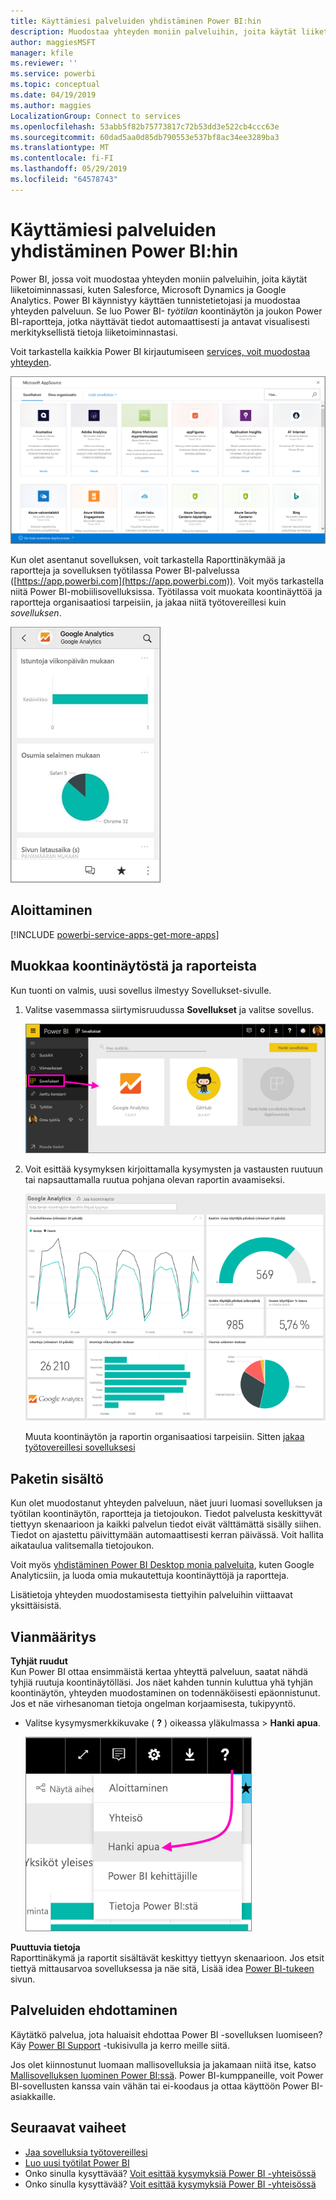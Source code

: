 ```yaml
---
title: Käyttämiesi palveluiden yhdistäminen Power BI:hin
description: Muodostaa yhteyden moniin palveluihin, joita käytät liiketoiminnassasi, kuten Salesforce, Microsoft Dynamics CRM ja Google Analytics.
author: maggiesMSFT
manager: kfile
ms.reviewer: ''
ms.service: powerbi
ms.topic: conceptual
ms.date: 04/19/2019
ms.author: maggies
LocalizationGroup: Connect to services
ms.openlocfilehash: 53abb5f82b75773817c72b53dd3e522cb4ccc63e
ms.sourcegitcommit: 60dad5aa0d85db790553e537bf8ac34ee3289ba3
ms.translationtype: MT
ms.contentlocale: fi-FI
ms.lasthandoff: 05/29/2019
ms.locfileid: "64578743"
---
```

# <a name="connect-to-the-services-you-use-with-power-bi"></a>Käyttämiesi palveluiden yhdistäminen Power BI:hin
Power BI, jossa voit muodostaa yhteyden moniin palveluihin, joita käytät liiketoiminnassasi, kuten Salesforce, Microsoft Dynamics ja Google Analytics. Power BI käynnistyy käyttäen tunnistetietojasi ja muodostaa yhteyden palveluun. Se luo Power BI- *työtilan* koontinäytön ja joukon Power BI-raportteja, jotka näyttävät tiedot automaattisesti ja antavat visualisesti merkityksellistä tietoja liiketoiminnastasi.

Voit tarkastella kaikkia Power BI kirjautumiseen [services, voit muodostaa yhteyden](https://app.powerbi.com/getdata/services). 

![AppSource-sovellukset](media/service-connect-to-services/overview.png)

Kun olet asentanut sovelluksen, voit tarkastella Raporttinäkymää ja raportteja ja sovelluksen työtilassa Power BI-palvelussa ([https://app.powerbi.com](https://app.powerbi.com)). Voit myös tarkastella niitä Power BI-mobiilisovelluksissa. Työtilassa voit muokata koontinäyttöä ja raportteja organisaatiosi tarpeisiin, ja jakaa niitä työtovereillesi kuin *sovelluksen*. 

![Google Analytics -sovellus Power BI -mobiilisovelluksessa](media/service-connect-to-services/power-bi-service-mobile-app-240.png)

## <a name="get-started"></a>Aloittaminen
[!INCLUDE [powerbi-service-apps-get-more-apps](./includes/powerbi-service-apps-get-more-apps.md)]

## <a name="edit-the-dashboard-and-reports"></a>Muokkaa koontinäytöstä ja raporteista
Kun tuonti on valmis, uusi sovellus ilmestyy Sovellukset-sivulle.

1. Valitse vasemmassa siirtymisruudussa **Sovellukset** ja valitse sovellus.
   
     ![Sovellukset-sivu](media/service-connect-to-services/power-bi-service-apps-open-app.png)
2. Voit esittää kysymyksen kirjoittamalla kysymysten ja vastausten ruutuun tai napsauttamalla ruutua pohjana olevan raportin avaamiseksi. 
   
    ![Google Analytics -raporttinäkymä](media/service-connect-to-services/googleanalytics2.png)
   
    Muuta koontinäytön ja raportin organisaatiosi tarpeisiin. Sitten [jakaa työtovereillesi sovelluksesi](service-create-distribute-apps.md)

## <a name="whats-included"></a>Paketin sisältö
Kun olet muodostanut yhteyden palveluun, näet juuri luomasi sovelluksen ja työtilan koontinäytön, raportteja ja tietojoukon. Tiedot palvelusta keskittyvät tiettyyn skenaarioon ja kaikki palvelun tiedot eivät välttämättä sisälly siihen. Tiedot on ajastettu päivittymään automaattisesti kerran päivässä. Voit hallita aikataulua valitsemalla tietojoukon.

Voit myös [yhdistäminen Power BI Desktop monia palveluita](desktop-data-sources.md), kuten Google Analyticsiin, ja luoda omia mukautettuja koontinäyttöjä ja raportteja.  

Lisätietoja yhteyden muodostamisesta tiettyihin palveluihin viittaavat yksittäisistä.

## <a name="troubleshooting"></a>Vianmääritys
**Tyhjät ruudut**  
Kun Power BI ottaa ensimmäistä kertaa yhteyttä palveluun, saatat nähdä tyhjiä ruutuja koontinäytölläsi. Jos näet kahden tunnin kuluttua yhä tyhjän koontinäytön, yhteyden muodostaminen on todennäköisesti epäonnistunut. Jos et näe virhesanoman tietoja ongelman korjaamisesta, tukipyyntö.

* Valitse kysymysmerkkikuvake ( **?** ) oikeassa yläkulmassa > **Hanki apua**.
  
    ![Hanki apua -kuvake](media/service-connect-to-services/power-bi-service-get-help.png)

**Puuttuvia tietoja**  
Raporttinäkymä ja raportit sisältävät keskittyy tiettyyn skenaarioon. Jos etsit tiettyä mittausarvoa sovelluksessa ja näe sitä, Lisää idea [Power BI-tukeen](https://support.powerbi.com/forums/265200-power-bi) sivun.

## <a name="suggesting-services"></a>Palveluiden ehdottaminen
Käytätkö palvelua, jota haluaisit ehdottaa Power BI -sovelluksen luomiseen? Käy [Power BI Support](https://support.powerbi.com/forums/265200-power-bi) -tukisivulla ja kerro meille siitä.

Jos olet kiinnostunut luomaan mallisovelluksia ja jakamaan niitä itse, katso [Mallisovelluksen luominen Power BI:ssä](service-template-apps-create.md). Power BI-kumppaneille, voit Power BI-sovellusten kanssa vain vähän tai ei-koodaus ja ottaa käyttöön Power BI-asiakkaille. 

## <a name="next-steps"></a>Seuraavat vaiheet
* [Jaa sovelluksia työtovereillesi](service-create-distribute-apps.md)
* [Luo uusi työtilat Power BI](service-create-the-new-workspaces.md)
* Onko sinulla kysyttävää? [Voit esittää kysymyksiä Power BI -yhteisössä](http://community.powerbi.com/)
* Onko sinulla kysyttävää? [Voit esittää kysymyksiä Power BI -yhteisössä](http://community.powerbi.com/)

